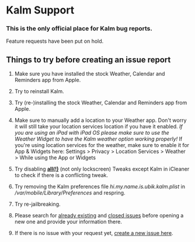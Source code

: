 Kalm Support
===

### This is the only official place for Kalm bug reports.
Feature requests have been put on hold.

## Things to try before creating an issue report

1. Make sure you have installed the stock Weather, Calendar and Reminders app from Apple.

2. Try to reinstall Kalm.
 
3. Try (re-)installing the stock Weather, Calendar and Reminders app from Apple.

4. Make sure to manually add a location to your Weather app. Don't worry it will still take your location services location if you have it enabled. *If you are using an iPad with iPad OS please make sure to use the Weather Widget to have the Kalm weather option working properly!* If you're using location services for the weather, make sure to enable it for App & Widgets here: Settings > Privacy > Location Services > Weather > While using the App or Widgets

5. Try disabling **<ins>all(!)</ins>** (not only lockscreen) Tweaks except Kalm in iCleaner to check if there is a conflicting tweak.

6. Try removing the Kalm preferences file *hi.my.name.is.ubik.kalm.plist* in */var/mobile/Library/Preferences* and respring.

7. Try re-jailbreaking.

8. Please search for [already existing](https://github.com/himynameisubik/Kalm-support/issues) and [closed issues](https://github.com/himynameisubik/Kalm-support/issues?q=is%3Aissue+is%3Aclosed) before opening a new one and provide your information there.

9. If there is no issue with your request yet, [create a new issue here](https://github.com/himynameisubik/Kalm-support/issues/new/choose).
